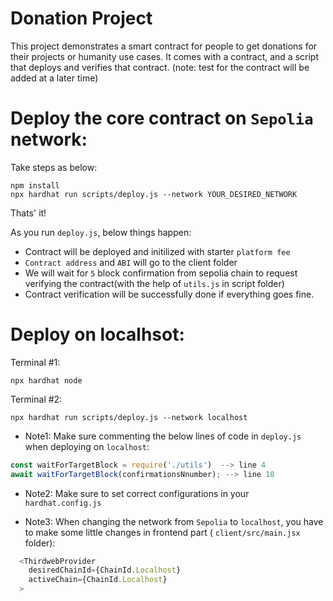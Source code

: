 # Donation Project

This project demonstrates a smart contract for people to get donations for their projects or humanity use cases.
It comes with a contract, and a script that deploys and verifies that contract. (note: test for the contract will be added at a later time)

# Deploy the core contract on `Sepolia` network:

Take steps as below:

``` shell
npm install
npx hardhat run scripts/deploy.js --network YOUR_DESIRED_NETWORK
```
Thats' it!


As you run `deploy.js`, below things happen:

- Contract will be deployed and initilized with starter `platform fee`
- `Contract address` and `ABI` will go to the client folder
- We will wait for `5` block confirmation from sepolia chain to request verifying the contract(with the help of `utils.js` in script folder)
- Contract verification will be successfully done if everything goes fine.

# Deploy on localhsot:

Terminal #1:
```shell
npx hardhat node
```

Terminal #2:
```shell
npx hardhat run scripts/deploy.js --network localhost
```

* Note1: Make sure commenting the below lines of code in `deploy.js` when deploying on `localhost`:

```JavaScript
const waitForTargetBlock = require('./utils')  --> line 4
await waitForTargetBlock(confirmationsNnumber); --> line 18
```
* Note2: Make sure to set correct configurations in your `hardhat.config.js`

* Note3: When changing the network from `Sepolia` to `localhost`, you have to make some little changes in frontend part ( `client/src/main.jsx` folder):

``` Javascript
  <ThirdwebProvider 
    desiredChainId={ChainId.Localhost}
    activeChain={ChainId.Localhost}
  > 
```
